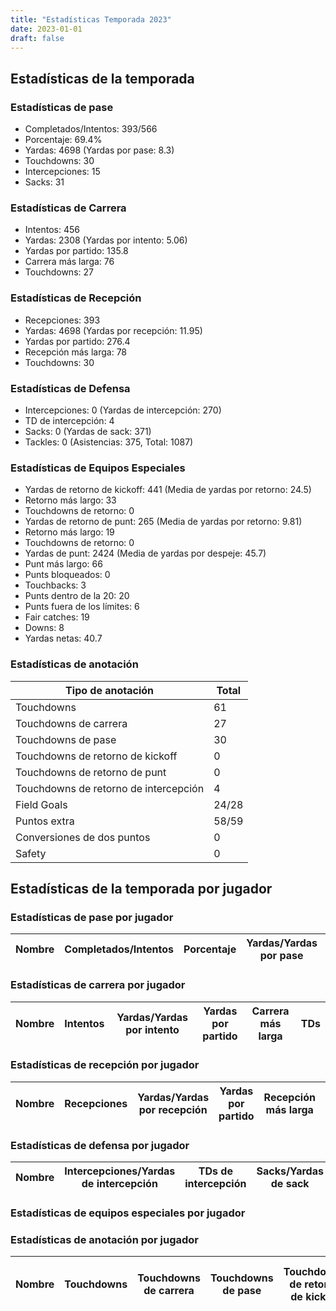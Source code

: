```yaml
---
title: "Estadísticas Temporada 2023"
date: 2023-01-01
draft: false
---
```


## Estadísticas de la temporada
### Estadísticas de pase
* Completados/Intentos: 393/566
* Porcentaje: 69.4%
* Yardas: 4698 (Yardas por pase: 8.3)
* Touchdowns: 30
* Intercepciones: 15
* Sacks: 31

### Estadísticas de Carrera
* Intentos: 456
* Yardas: 2308 (Yardas por intento: 5.06)
* Yardas por partido: 135.8
* Carrera más larga: 76
* Touchdowns: 27

### Estadísticas de Recepción
* Recepciones: 393
* Yardas: 4698 (Yardas por recepción: 11.95)
* Yardas por partido: 276.4
* Recepción más larga: 78
* Touchdowns: 30

### Estadísticas de Defensa
* Intercepciones: 0 (Yardas de intercepción: 270)
* TD de intercepción: 4
* Sacks: 0 (Yardas de sack: 371)
* Tackles: 0 (Asistencias: 375, Total: 1087)

### Estadísticas de Equipos Especiales
* Yardas de retorno de kickoff: 441 (Media de yardas por retorno: 24.5)
* Retorno más largo: 33
* Touchdowns de retorno: 0
* Yardas de retorno de punt: 265 (Media de yardas por retorno: 9.81)
* Retorno más largo: 19
* Touchdowns de retorno: 0
* Yardas de punt: 2424 (Media de yardas por despeje: 45.7)
* Punt más largo: 66
* Punts bloqueados: 0
* Touchbacks: 3
* Punts dentro de la 20: 20
* Punts fuera de los límites: 6
* Fair catches: 19
* Downs: 8
* Yardas netas: 40.7

### Estadísticas de anotación
| Tipo de anotación | Total |
|-------------------|-------|
| Touchdowns | 61 |
| Touchdowns de carrera | 27 |
| Touchdowns de pase | 30 |
| Touchdowns de retorno de kickoff | 0 |
| Touchdowns de retorno de punt | 0 |
| Touchdowns de retorno de intercepción | 4 |
| Field Goals | 24/28 |
| Puntos extra | 58/59 |
| Conversiones de dos puntos | 0 |
| Safety | 0 |

## Estadísticas de la temporada por jugador
### Estadísticas de pase por jugador
| Nombre | Completados/Intentos | Porcentaje | Yardas/Yardas por pase | TDs | Intercepciones | Sacks |
|--------|----------------------|------------|------------------------|-----|----------------|-------|


### Estadísticas de carrera por jugador
| Nombre | Intentos | Yardas/Yardas por intento | Yardas por partido | Carrera más larga | TDs |
|--------|----------|--------------------------|--------------------|-------------------|-----|


### Estadísticas de recepción por jugador
| Nombre | Recepciones | Yardas/Yardas por recepción | Yardas por partido | Recepción más larga | TDs |
|--------|-------------|----------------------------|--------------------|---------------------|-----|


### Estadísticas de defensa por jugador
| Nombre | Intercepciones/Yardas de intercepción | TDs de intercepción | Sacks/Yardas de sack | Tackles/Asistencias/Total |
|--------|--------------------------------------|---------------------|-----------------------|--------------------------|


### Estadísticas de equipos especiales por jugador
<!-- Puedes agregar aquí tablas para KickoffReturn, PuntReturn, Punting, Kicking si lo necesitas -->

### Estadísticas de anotación por jugador
| Nombre | Touchdowns | Touchdowns de carrera | Touchdowns de pase | Touchdowns de retorno de kickoff | Touchdowns de retorno de punt | Touchdowns de retorno de intercepción | Field Goals | Puntos extra | Conversiones de dos puntos | Safety |
|--------|------------|----------------|---------------------|----------------------------------|-------------------------------|----------------------------------|------------|--------------|--------------------------|--------|
